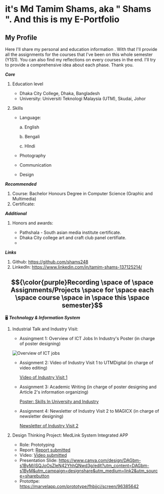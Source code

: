 # it's Md Tamim Shams, aka " Shams ". And this is my E-Portfolio

## My Profile

Here I'll share my personal and education information . With that I'll provide all the assignments for the courses that I've been on this whole semester (Y1S1). You can also find my reflections on every courses in the end. I'll try to provide a comprehensive idea about each phase. Thank you.

  **_Core_** 
1. Education level
   - Dhaka City College, Dhaka, Bangladesh
   - University: Universiti Teknologi Malaysia (UTM), Skudai, Johor 

2. Skills
   - Language:
     
     a. English 
     
     b. Bengali

     c. HIndi

   - Photography
     
   - Communication
   
   - Design

 **_Recommended_** 
1. Course: Bachelor Honours Degree in Computer Science (Graphic and Multimedia)
2. Certificate: 

 **_Additional_** 
1. Honors and awards:

    - Pathshala - South asian media institute certificate.
    - Dhaka City college art and craft club panel certifiate.
   - 
  
 **_Links_**
1. Github: https://github.com/shams248
2. LinkedIn: https://www.linkedin.com/in/tamim-shams-137125214/

## $${\color{purple}Recording \space of \space Assignments/Projects \space for \space each \space course \space in \space this \space semester}$$
🖥️ **_Technology & Information System_**
1. Industrial Talk and Industry Visit:
   - Assingment 1: Overview of ICT Jobs In Industry's Poster (in charge of poster designing)
     
    ![Overview of ICT jobs](https://github.com/user-attachments/assets/d6af3414-cc57-4a7e-921a-1882aac5cb59)
   - Assignment 2: Video of Industry Visit 1 to UTMDigital (in charge of video editing)
     
      [Video of Industry Visit 1](https://drive.google.com/file/d/14VvHXPuBt_WW6CV3fFcrTaw2B5IA87kl/view?usp=drive_link)
   - Assignment 3: Academic Writing (in charge of poster designing and Article 2's information organizing)
     
      [Poster: Skills In University and Industry](https://drive.google.com/file/d/12ZhcBcClfN6L0r9VbyXTGAgCVPVMptbr/view?usp=drive_link)
   - Assignment 4: Newsletter of Industry Visit 2 to MAGICX (in charge of newsletter designing)
     
      [Newsletter of Industry Visit 2](https://drive.google.com/file/d/1H3dpezWyqEa-g52VPX5dACdMTwxRwGJH/view?usp=drive_link)

2. Design Thinking Project: MedLink System Integrated APP
   - Role: Prototyping 
   - Report: [Report submitted](https://docs.google.com/document/d/1w1yvnSP165jg1foz9DhB7C2CA8BOHhwi/edit?usp=drive_link&ouid=109765325805169218130&rtpof=true&sd=true)
   - Video: [Video submitted](https://drive.google.com/file/d/1LvJhssDh4RJOZLKDv5z8sFjedmDVZhKP/view?usp=drive_link)
   - Presentation Slide: https://www.canva.com/design/DAGbm-s1ByM/jSQJoOsZIeN42YhhQNwd3g/edit?utm_content=DAGbm-s1ByM&utm_campaign=designshare&utm_medium=link2&utm_source=sharebutton
   - Protottpe: https://marvelapp.com/prototype/fhbjjci/screen/96385642


